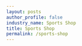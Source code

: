 ```yaml
---
layout: posts 
author_profile: false 
industry_name: Sports Shop
title: Sports Shop
permalink: /sports-shop
---
```

